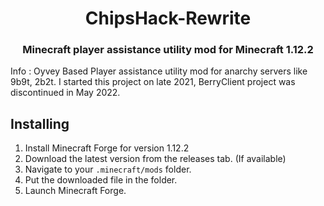 <h1 align="center">ChipsHack-Rewrite</h1>  
<h3 align="center">Minecraft player assistance utility mod for Minecraft 1.12.2</h3>  
  
Info : Oyvey Based Player assistance utility mod for anarchy servers like 9b9t, 2b2t. I started this project on late 2021, BerryClient project was discontinued in May 2022.

## Installing

 1. Install Minecraft Forge for version 1.12.2
 2. Download the latest version from the releases tab. (If available)
 3. Navigate to your `.minecraft/mods` folder.
 4. Put the downloaded file in the folder.
 5. Launch Minecraft Forge.
